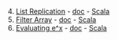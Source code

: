 4. [List Replication](https://www.hackerrank.com/challenges/fp-list-replication) - [doc](list-replication/list-replication.md) - [Scala](list-replication/scala/src/com/pktippa/ListReplication.scala)
5. [Filter Array](https://www.hackerrank.com/challenges/fp-filter-array) - [doc](filter-array/filter-array.md) - [Scala](filter-array/scala/src/com/pktippa/FilterArray.scala)
12. [Evaluating e^x](https://www.hackerrank.com/challenges/eval-ex) - [doc](evaluating-e-power-x/evaluating-e-power-x.md) -  [Scala](evaluating-e-power-x/scala/src/com/pktippa/EvalEx.scala)
